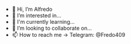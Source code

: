 - 👋 Hi, I’m Alfredo
- 👀 I’m interested in...
- 🌱 I'm currently learning...
- 💞️ I’m looking to collaborate on...
- 📫 How to reach me -> Telegram: @Fredo409
